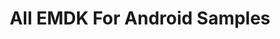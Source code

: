 ---
publish: false
title: All EMDK For Android Samples
product: EMDK For Android
productversion: "4.0"
layout: list-samples.html
---